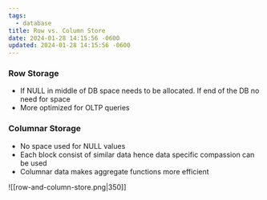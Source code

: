 ```yaml
---
tags:
  - database
title: Row vs. Column Store
date: 2024-01-28 14:15:56 -0600
updated: 2024-01-28 14:15:56 -0600
---
```


### Row Storage

* If NULL in middle of DB space needs to be allocated. If end of the DB no need for space
* More optimized for OLTP queries

### Columnar Storage

* No space used for NULL values
* Each block consist of similar data hence data specific compassion can be used
* Columnar data makes aggregate functions more efficient

![[row-and-column-store.png|350]]
